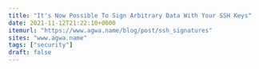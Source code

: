 ```yaml
---
title: "It's Now Possible To Sign Arbitrary Data With Your SSH Keys"
date: 2021-11-12T21:22:10+0000
itemurl: "https://www.agwa.name/blog/post/ssh_signatures"
sites: "www.agwa.name"
tags: ["security"]
draft: false
---
```


